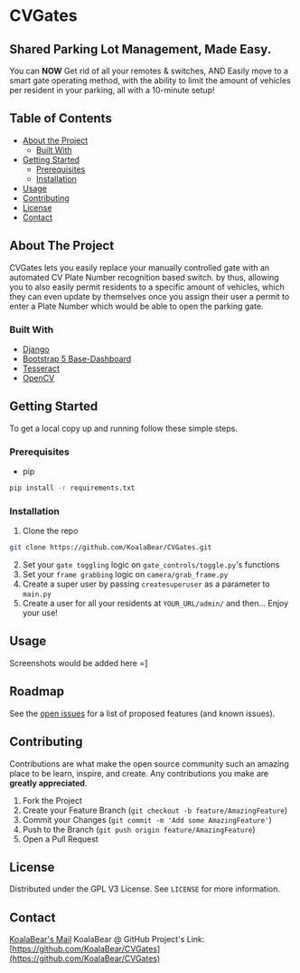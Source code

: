 # CVGates

## Shared Parking Lot Management, Made Easy.

You can **NOW** Get rid of all your remotes & switches, AND Easily move to a smart gate operating method, with the ability to limit the amount of vehicles per resident in your parking, all with a
10-minute setup!


<!-- TABLE OF CONTENTS -->

## Table of Contents

* [About the Project](#about-the-project)
    * [Built With](#built-with)
* [Getting Started](#getting-started)
    * [Prerequisites](#prerequisites)
    * [Installation](#installation)
* [Usage](#usage)
* [Contributing](#contributing)
* [License](#license)
* [Contact](#contact)

<!-- ABOUT THE PROJECT -->

## About The Project

CVGates lets you easily replace your manually controlled gate with an automated CV Plate Number recognition based switch.
by thus, allowing you to also easily permit residents to a specific amount of vehicles, which they can even update by themselves once you assign their user a permit to enter a Plate Number which would be able to open the parking gate.

### Built With

* [Django]()
* [Bootstrap 5 Base-Dashboard](https://github.com/themesberg/volt-bootstrap-5-dashboard)
* [Tesseract](https://github.com/tesseract-ocr/tesseract)
* [OpenCV](https://github.com/opencv/opencv)

<!-- GETTING STARTED -->

## Getting Started

To get a local copy up and running follow these simple steps.

### Prerequisites

* pip

```sh
pip install -r requirements.txt
```

### Installation

1. Clone the repo

```sh
git clone https://github.com/KoalaBear/CVGates.git
```

2. Set your `gate toggling` logic on `gate_controls/toggle.py`'s functions
3. Set your `frame grabbing` logic on `camera/grab_frame.py`
4. Create a super user by passing `createsuperuser` as a parameter to `main.py`
5. Create a user for all your residents at `YOUR_URL/admin/` and then... Enjoy your use!

<!-- USAGE EXAMPLES -->

## Usage

Screenshots would be added here =]

<!-- ROADMAP -->

## Roadmap

See the [open issues](https://github.com/KoalaBear/CVGates/issues) for a list of proposed features (and known issues).



<!-- CONTRIBUTING -->

## Contributing

Contributions are what make the open source community such an amazing place to be learn, inspire, and create. Any
contributions you make are **greatly appreciated**.

1. Fork the Project
2. Create your Feature Branch (`git checkout -b feature/AmazingFeature`)
3. Commit your Changes (`git commit -m 'Add some AmazingFeature'`)
4. Push to the Branch (`git push origin feature/AmazingFeature`)
5. Open a Pull Request

<!-- LICENSE -->

## License

Distributed under the GPL V3 License. See `LICENSE` for more information.



<!-- CONTACT -->

## Contact

[KoalaBear's Mail](mailto:koalabeardevelopments@gmail.com)
KoalaBear @ GitHub
Project's Link: [https://github.com/KoalaBear/CVGates](https://github.com/KoalaBear/CVGates)

[contributors-url]: https://github.com/KoalaBear/CVGates/graphs/contributors

[forks-url]: https://github.com/KoalaBear/CVGates/network/members

[stars-url]: https://github.com/KoalaBear/CVGates/stargazers

[issues-url]: https://github.com/KoalaBear/CVGates/issues

[license-url]: https://github.com/KoalaBear/CVGates/blob/master/LICENSE.txt

[product-screenshot]: resources/images/screenshot.png
